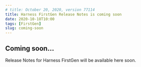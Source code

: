 ```yaml
---
# title: October 20, 2020, version 77114
title: Harness FirstGen Release Notes is coming soon
date: 2020-10-18T10:00
tags: [FirstGen]
slug: coming-soon
---
```


<!-- # October 20, 2022, version 77114 -->

## Coming soon...

Release Notes for Harness FirstGen will be available here soon.
